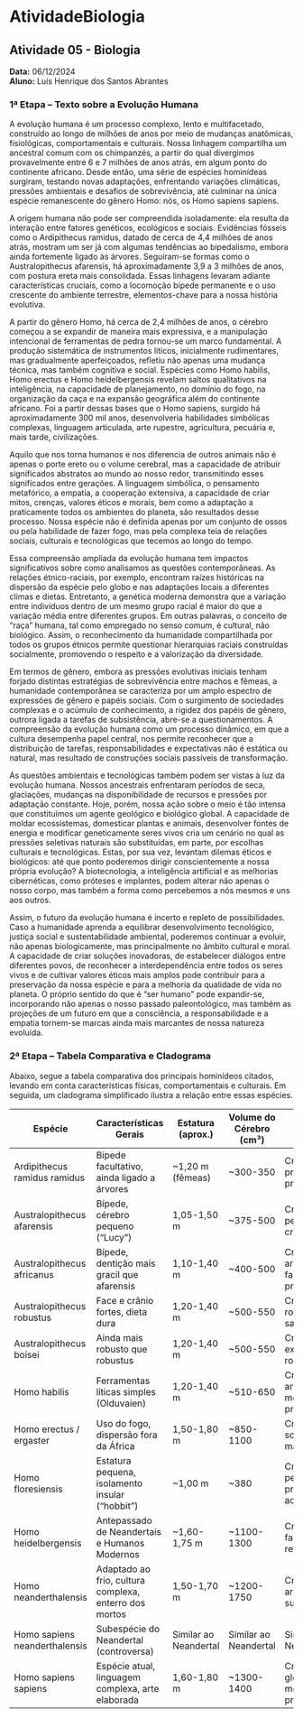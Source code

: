 # AtividadeBiologia

## Atividade 05 - Biologia

**Data:** 06/12/2024  
**Aluno:** Luís Henrique dos Santos Abrantes

### 1ª Etapa – Texto sobre a Evolução Humana

A evolução humana é um processo complexo, lento e multifacetado, construído ao longo de milhões de anos por meio de mudanças anatômicas, fisiológicas, comportamentais e culturais. Nossa linhagem compartilha um ancestral comum com os chimpanzés, a partir do qual divergimos provavelmente entre 6 e 7 milhões de anos atrás, em algum ponto do continente africano. Desde então, uma série de espécies hominídeas surgiram, testando novas adaptações, enfrentando variações climáticas, pressões ambientais e desafios de sobrevivência, até culminar na única espécie remanescente do gênero Homo: nós, os Homo sapiens sapiens.

A origem humana não pode ser compreendida isoladamente: ela resulta da interação entre fatores genéticos, ecológicos e sociais. Evidências fósseis como o Ardipithecus ramidus, datado de cerca de 4,4 milhões de anos atrás, mostram um ser já com algumas tendências ao bipedalismo, embora ainda fortemente ligado às árvores. Seguiram-se formas como o Australopithecus afarensis, há aproximadamente 3,9 a 3 milhões de anos, com postura ereta mais consolidada. Essas linhagens levaram adiante características cruciais, como a locomoção bípede permanente e o uso crescente do ambiente terrestre, elementos-chave para a nossa história evolutiva.

A partir do gênero Homo, há cerca de 2,4 milhões de anos, o cérebro começou a se expandir de maneira mais expressiva, e a manipulação intencional de ferramentas de pedra tornou-se um marco fundamental. A produção sistemática de instrumentos líticos, inicialmente rudimentares, mas gradualmente aperfeiçoados, refletiu não apenas uma mudança técnica, mas também cognitiva e social. Espécies como Homo habilis, Homo erectus e Homo heidelbergensis revelam saltos qualitativos na inteligência, na capacidade de planejamento, no domínio do fogo, na organização da caça e na expansão geográfica além do continente africano. Foi a partir dessas bases que o Homo sapiens, surgido há aproximadamente 300 mil anos, desenvolveria habilidades simbólicas complexas, linguagem articulada, arte rupestre, agricultura, pecuária e, mais tarde, civilizações.

Aquilo que nos torna humanos e nos diferencia de outros animais não é apenas o porte ereto ou o volume cerebral, mas a capacidade de atribuir significados abstratos ao mundo ao nosso redor, transmitindo esses significados entre gerações. A linguagem simbólica, o pensamento metafórico, a empatia, a cooperação extensiva, a capacidade de criar mitos, crenças, valores éticos e morais, bem como a adaptação a praticamente todos os ambientes do planeta, são resultados desse processo. Nossa espécie não é definida apenas por um conjunto de ossos ou pela habilidade de fazer fogo, mas pela complexa teia de relações sociais, culturais e tecnológicas que tecemos ao longo do tempo.

Essa compreensão ampliada da evolução humana tem impactos significativos sobre como analisamos as questões contemporâneas. As relações étnico-raciais, por exemplo, encontram raízes históricas na dispersão da espécie pelo globo e nas adaptações locais a diferentes climas e dietas. Entretanto, a genética moderna demonstra que a variação entre indivíduos dentro de um mesmo grupo racial é maior do que a variação média entre diferentes grupos. Em outras palavras, o conceito de “raça” humana, tal como empregado no senso comum, é cultural, não biológico. Assim, o reconhecimento da humanidade compartilhada por todos os grupos étnicos permite questionar hierarquias raciais construídas socialmente, promovendo o respeito e a valorização da diversidade.

Em termos de gênero, embora as pressões evolutivas iniciais tenham forjado distintas estratégias de sobrevivência entre machos e fêmeas, a humanidade contemporânea se caracteriza por um amplo espectro de expressões de gênero e papéis sociais. Com o surgimento de sociedades complexas e o acúmulo de conhecimento, a rigidez dos papéis de gênero, outrora ligada a tarefas de subsistência, abre-se a questionamentos. A compreensão da evolução humana como um processo dinâmico, em que a cultura desempenha papel central, nos permite reconhecer que a distribuição de tarefas, responsabilidades e expectativas não é estática ou natural, mas resultado de construções sociais passíveis de transformação.

As questões ambientais e tecnológicas também podem ser vistas à luz da evolução humana. Nossos ancestrais enfrentaram períodos de seca, glaciações, mudanças na disponibilidade de recursos e pressões por adaptação constante. Hoje, porém, nossa ação sobre o meio é tão intensa que constituímos um agente geológico e biológico global. A capacidade de moldar ecossistemas, domesticar plantas e animais, desenvolver fontes de energia e modificar geneticamente seres vivos cria um cenário no qual as pressões seletivas naturais são substituídas, em parte, por escolhas culturais e tecnológicas. Estas, por sua vez, levantam dilemas éticos e biológicos: até que ponto poderemos dirigir conscientemente a nossa própria evolução? A biotecnologia, a inteligência artificial e as melhorias cibernéticas, como próteses e implantes, podem alterar não apenas o nosso corpo, mas também a forma como percebemos a nós mesmos e uns aos outros.

Assim, o futuro da evolução humana é incerto e repleto de possibilidades. Caso a humanidade aprenda a equilibrar desenvolvimento tecnológico, justiça social e sustentabilidade ambiental, poderemos continuar a evoluir, não apenas biologicamente, mas principalmente no âmbito cultural e moral. A capacidade de criar soluções inovadoras, de estabelecer diálogos entre diferentes povos, de reconhecer a interdependência entre todos os seres vivos e de cultivar valores éticos mais amplos pode contribuir para a preservação da nossa espécie e para a melhoria da qualidade de vida no planeta. O próprio sentido do que é “ser humano” pode expandir-se, incorporando não apenas o nosso passado paleontológico, mas também as projeções de um futuro em que a consciência, a responsabilidade e a empatia tornem-se marcas ainda mais marcantes de nossa natureza evoluída.

### 2ª Etapa – Tabela Comparativa e Cladograma

Abaixo, segue a tabela comparativa dos principais hominídeos citados, levando em conta características físicas, comportamentais e culturais. Em seguida, um cladograma simplificado ilustra a relação entre essas espécies.

| Espécie                         | Características Gerais                                        | Estatura (aprox.)    | Volume do Cérebro (cm³) | Mudança Craniana                              |
|---------------------------------|---------------------------------------------------------------|----------------------|-------------------------|-----------------------------------------------|
| Ardipithecus ramidus ramidus    | Bípede facultativo, ainda ligado a árvores                    | ~1,20 m (fêmeas)     | ~300-350                | Crânio primitivo, face projetada              |
| Australopithecus afarensis      | Bípede, cérebro pequeno (“Lucy”)                              | 1,05-1,50 m          | ~375-500                | Crânio pequeno, leve crista sagital           |
| Australopithecus africanus      | Bípede, dentição mais gracil que afarensis                    | 1,10-1,40 m          | ~400-500                | Crânio mais arredondado, face menos projetada |
| Australopithecus robustus       | Face e crânio fortes, dieta dura                              | 1,20-1,40 m          | ~500-550                | Crânio robusto, crista sagital                |
| Australopithecus boisei         | Ainda mais robusto que robustus                               | 1,20-1,40 m          | ~500-550                | Crânio extremamente robusto                   |
| Homo habilis                    | Ferramentas líticas simples (Olduvaien)                       | 1,20-1,40 m          | ~510-650                | Crânio mais arredondado, menos prognata       |
| Homo erectus / ergaster         | Uso do fogo, dispersão fora da África                         | 1,50-1,80 m          | ~850-1100               | Crânio maior, sobrancelhas marcadas           |
| Homo floresiensis               | Estatura pequena, isolamento insular (“hobbit”)               | ~1,00 m              | ~380                    | Crânio pequeno, proporcional ao corpo         |
| Homo heidelbergensis            | Antepassado de Neandertais e Humanos Modernos                 | ~1,60-1,75 m         | ~1100-1300              | Crânio maior, face mais retrátil              |
| Homo neanderthalensis           | Adaptado ao frio, cultura complexa, enterro dos mortos        | 1,50-1,70 m          | ~1200-1750              | Crânio amplo, arco supraciliar                |
| Homo sapiens neanderthalensis   | Subespécie do Neandertal (controversa)                        | Similar ao Neandertal | Similar ao Neandertal  | Similar ao Neandertal                         |
| Homo sapiens sapiens            | Espécie atual, linguagem complexa, arte elaborada             | 1,60-1,80 m          | ~1300-1400              | Crânio globular, mento proeminente            |
